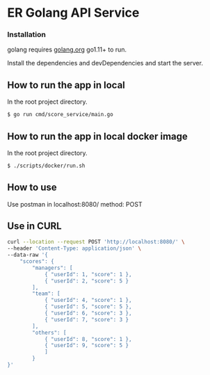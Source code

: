 # ER Golang API Service


### Installation

golang requires [golang.org](https://golang.org/) go1.11+ to run.

Install the dependencies and devDependencies and start the server.


## How to run the app in local
In the root project directory.
```bash
$ go run cmd/score_service/main.go
```

## How to run the app in local docker image
In the root project directory.
```bash
$ ./scripts/docker/run.sh
```

## How to use 
Use postman in localhost:8080/
method: POST


## Use in CURL
```bash
curl --location --request POST 'http://localhost:8080/' \
--header 'Content-Type: application/json' \
--data-raw '{
    "scores": {
        "managers": [
            { "userId": 1, "score": 1 },
            { "userId": 2, "score": 5 }
        ],
        "team": [
            { "userId": 4, "score": 1 },
            { "userId": 5, "score": 5 },
            { "userId": 6, "score": 3 },
            { "userId": 7, "score": 3 }
        ],
        "others": [
            { "userId": 8, "score": 1 },
            { "userId": 9, "score": 5 }
            ]
        }
}'
```